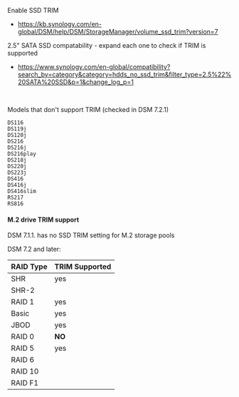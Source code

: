 Enable SSD TRIM
- https://kb.synology.com/en-global/DSM/help/DSM/StorageManager/volume_ssd_trim?version=7
 
2.5" SATA SSD compatability - expand each one to check if TRIM is supported
- https://www.synology.com/en-global/compatibility?search_by=category&category=hdds_no_ssd_trim&filter_type=2.5%22%20SATA%20SSD&p=1&change_log_p=1

<br>

Models that don't support TRIM (checked in DSM 7.2.1)

```
DS116
DS119j
DS120j
DS216
DS216j
DS216play
DS218j
DS220j
DS223j
DS416
DS416j
DS416slim
RS217
RS816
```

#### M.2 drive TRIM support

DSM 7.1.1. has no SSD TRIM setting for M.2 storage pools

DSM 7.2 and later: 

| RAID Type | TRIM Supported |
|-----------|----------------|
| SHR |	yes |
| SHR-2 |	 |
| RAID 1 |	yes |
| Basic |	yes |
| JBOD |	yes |
| RAID 0 |	**NO** |
| RAID 5 |	yes |
| RAID 6 |	 |
| RAID 10 |  |
| RAID F1 |  |
